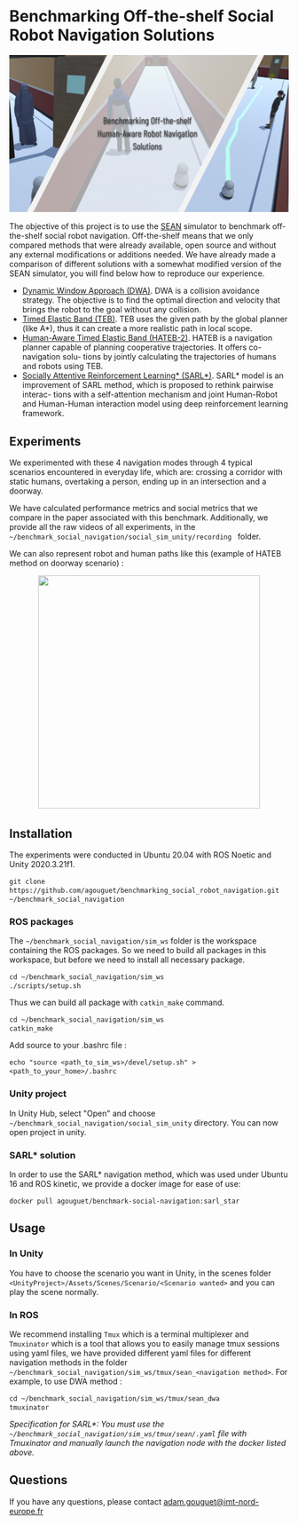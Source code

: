 # Benchmarking Off-the-shelf Social Robot Navigation Solutions

<p align="center">
    <img src="./assets/illustration.png">
</p>

The objective of this project is to use the [SEAN](https://sean.interactive-machines.com) simulator to benchmark off-the-shelf social robot navigation. Off-the-shelf means that we only compared methods that were already available, open source and without any external modifications or additions needed.
We have already made a comparison of different solutions with a somewhat modified version of the SEAN simulator, you will find below how to reproduce our experience.

 - [Dynamic Window Approach (DWA)](http://wiki.ros.org/dwa_local_planner). DWA is a collision avoidance strategy.
The objective is to find the optimal direction and velocity that brings the robot to the
goal without any collision.
 - [Timed Elastic Band (TEB)](http://wiki.ros.org/teb_local_planner). TEB uses the given path by the global planner
(like A*), thus it can create a more realistic path in local scope.
 - [Human-Aware Timed Elastic Band (HATEB-2)](https://github.com/sphanit/cohan_planner_multi). HATEB is a navigation
planner capable of planning cooperative trajectories. It offers co-navigation solu-
tions by jointly calculating the trajectories of humans and robots using TEB.
 - [Socially Attentive Reinforcement Learning* (SARL*)](https://github.com/LeeKeyu/sarl_star). SARL* model is
an improvement of SARL method, which is proposed to rethink pairwise interac-
tions with a self-attention mechanism and joint Human-Robot and Human-Human
interaction model using deep reinforcement learning framework.

## Experiments

We experimented with these 4 navigation modes through 4 typical scenarios encountered in everyday life, which are: crossing a corridor with static humans, overtaking a person, ending up in an intersection and a doorway.

We have calculated performance metrics and social metrics that we compare in the paper associated with this benchmark.
Additionally, we provide all the raw videos of all experiments, in the ```~/benchmark_social_navigation/social_sim_unity/recording ``` folder.

We can also represent robot and human paths like this (example of HATEB method on doorway scenario) :

<p align="center">
    <img src="./sim_ws/data/results/door_passing_all.png"  width="400" height="420">
</p>


## Installation

The experiments were conducted in Ubuntu 20.04 with ROS Noetic and Unity 2020.3.21f1.

```console
git clone https://github.com/agouguet/benchmarking_social_robot_navigation.git ~/benchmark_social_navigation
```

### ROS packages

The ```~/benchmark_social_navigation/sim_ws``` folder is the workspace containing the ROS packages. So we need to build all packages in this workspace, but before we need to install all necessary package.

```
cd ~/benchmark_social_navigation/sim_ws
./scripts/setup.sh
```

Thus we can build all package with ```catkin_make``` command.

```
cd ~/benchmark_social_navigation/sim_ws
catkin_make
```

Add source to your .bashrc file :

```
echo "source <path_to_sim_ws>/devel/setup.sh" > <path_to_your_home>/.bashrc
```

### Unity project

In Unity Hub, select "Open" and choose ```~/benchmark_social_navigation/social_sim_unity``` directory. You can now open project in unity.

### SARL* solution

In order to use the SARL* navigation method, which was used under Ubuntu 16 and ROS kinetic, we provide a docker image for ease of use:

```
docker pull agouguet/benchmark-social-navigation:sarl_star
```

## Usage

### In Unity

You have to choose the scenario you want in Unity, in the scenes folder  ```<UnityProject>/Assets/Scenes/Scenario/<Scenario wanted>``` and you can play the scene normally.

### In ROS

We recommend installing ```Tmux``` which is a terminal multiplexer and ```Tmuxinator``` which is a tool that allows you to easily manage tmux sessions using yaml files, we have provided different yaml files for different navigation methods in the folder ```~/benchmark_social_navigation/sim_ws/tmux/sean_<navigation method>```. For example, to use DWA method :

```
cd ~/benchmark_social_navigation/sim_ws/tmux/sean_dwa
tmuxinator
```

*Specification for SARL\*: You must use the ```~/benchmark_social_navigation/sim_ws/tmux/sean/.yaml``` file with Tmuxinator and manually launch the navigation node with the docker listed above.*



## Questions

If you have any questions, please contact adam.gouguet@imt-nord-europe.fr